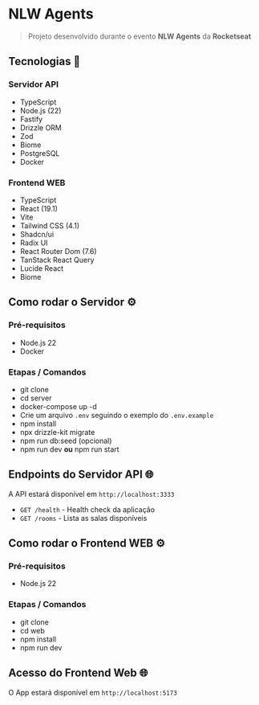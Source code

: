 # NLW Agents

> Projeto desenvolvido durante o evento **NLW Agents** da **Rocketseat**

## Tecnologias 🚀

### Servidor API

- TypeScript
- Node.js (22)
- Fastify
- Drizzle ORM
- Zod
- Biome
- PostgreSQL
- Docker

### Frontend WEB

- TypeScript
- React (19.1)
- Vite
- Tailwind CSS (4.1)
- Shadcn/ui
- Radix UI
- React Router Dom (7.6)
- TanStack React Query
- Lucide React
- Biome

## Como rodar o Servidor ⚙️

### Pré-requisitos

- Node.js 22
- Docker

### Etapas / Comandos

- git clone <url-do-repositorio>
- cd server
- docker-compose up -d
- Crie um arquivo `.env` seguindo o exemplo do `.env.example`
- npm install
- npx drizzle-kit migrate
- npm run db:seed (opcional)
- npm run dev **ou** npm run start

## Endpoints do Servidor API 🌐

A API estará disponível em `http://localhost:3333`

- `GET /health` - Health check da aplicação
- `GET /rooms` - Lista as salas disponíveis

## Como rodar o Frontend WEB ⚙️

### Pré-requisitos

- Node.js 22

### Etapas / Comandos

- git clone <url-do-repositorio>
- cd web
- npm install
- npm run dev

## Acesso do Frontend Web 🌐

O App estará disponível em `http://localhost:5173`
